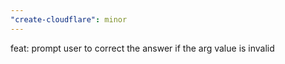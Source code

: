 ```yaml
---
"create-cloudflare": minor
---
```


feat: prompt user to correct the answer if the arg value is invalid
